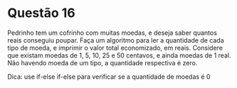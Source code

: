 # Questão 16

Pedrinho tem um cofrinho com muitas moedas, e deseja saber quantos reais conseguiu poupar.
Faça um algoritmo para ler a quantidade de cada tipo de moeda, e imprimir o valor total economizado,
em reais. Considere que existam moedas de 1, 5, 10, 25 e 50 centavos, e ainda moedas de 1 real. Não
havendo moeda de um tipo, a quantidade respectiva é zero.

Dica: use if-else if-else para verificar se a quantidade de moedas é 0
